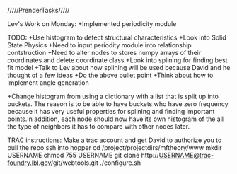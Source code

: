 /////PrenderTasks/////

Lev's Work on Monday:
+Implemented periodicity module


TODO:
+Use histogram to detect structural characteristics
+Look into Solid State Physics
+Need to input periodity module into relationship contstruction
+Need to alter nodes to stores numpy arrays of their coordinates and delete coordinate class
+Look into splining for finding best fit model
+Talk to Lev about how splining will be used because David and he thought of a few ideas
+Do the above bullet point
+Think about how to implement angle generation

+Change histogram from using a dictionary with a list that is split up into buckets. The reason is to be able to have buckets who have zero frequency because it has very useful properties for splining and finding important points.In addition, each node should now have its own histogram of the all the type of neighbors it has to compare with other nodes later.


TRAC instructions:
Make a trac account and get David to authorize you to pull the repo
ssh into hopper
cd /project/projectdirs/mftheory/www
mkdir USERNAME
chmod 755 USERNAME
git clone http://USERNAME@trac-foundry.lbl.gov/git/webtools.git
./configure.sh
